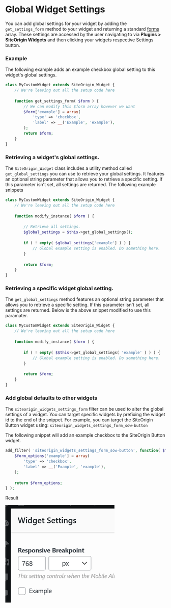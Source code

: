 # Global Widget Settings

You can add global settings for your widget by adding the `get_settings_form` method to your widget and returning a standard [forms](./form-fields.md) array. These settings are accessed by the user navigating to via **Plugins > SiteOrigin Widgets** and then clicking your widgets respective Settings button.

### Example
The following example adds an example checkbox global setting to this widget's global settings.

```php
class MyCustomWidget extends SiteOrigin_Widget {
	// We're leaving out all the setup code here

	function get_settings_form( $form ) {
		// We can modify this $form array however we want
		$form['example'] = array(
			'type' => 'checkbox',
			'label' => __('Example', 'example'),
		);
		return $form;
	}
}
```

### Retrieving a widget's global settings.
The `SiteOrigin_Widget` class includes a utility method called `get_global_settings` you can use to retrieve your global settings. It features an optional string parameter that allows you to retrieve a specific setting. If this parameter isn't set, all settings are returned. The following example snippets

```php
class MyCustomWidget extends SiteOrigin_Widget {
    // We're leaving out all the setup code here
    
    function modify_instance( $form ) {

        // Retrieve all settings.
        $global_settings = $this->get_global_settings();

		if ( ! empty( $global_settings['example'] ) ) {
			// Global example setting is enabled. Do something here.
		}

        return $form;
    }
}
```

### Retrieving a specific widget global setting.
The `get_global_settings` method features an optional string parameter that allows you to retrieve a specific setting. If this parameter isn't set, all settings are returned. Below is the above snippet modified to use this paramater.

```php
class MyCustomWidget extends SiteOrigin_Widget {
    // We're leaving out all the setup code here
    
    function modify_instance( $form ) {

		if ( ! empty( $$this->get_global_settings( 'example' ) ) ) {
			// Global example setting is enabled. Do something here.
		}

        return $form;
    }
}
```

### Add global defaults to other widgets
The `siteorigin_widgets_settings_form` filter can be used to alter the global settings of a widget. You can target specific widgets by prefixing the widget id to the end of the snippet. For example, you can target the SiteOrigin Button widget using: `siteorigin_widgets_settings_form_sow-button`

The following snippet will add an example checkbox to the SiteOrigin Button widget.

```php
add_filter( 'siteorigin_widgets_settings_form_sow-button', function( $form_options ) {
	$form_options['example'] = array(
		'type' => 'checkbox',
		'label' => __('Example', 'example'),
	);

	return $form_options;
} );
```

Result

![Widget Form Text Input](../images/form-building-global-widget-settings-button.png)